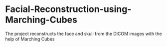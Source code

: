 # Facial-Reconstruction-using-Marching-Cubes
The project reconstructs the face and skull from the DICOM images with the help of Marching Cubes

